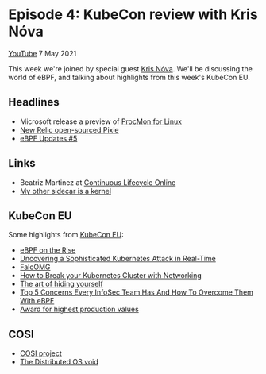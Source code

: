 # Episode 4: KubeCon review with Kris Nóva

[YouTube](https://youtu.be/d2I2kLd7AwU) 7 May 2021

This week we're joined by special guest [Kris Nóva](https://twitter.com/krisnova). We'll be discussing the world of eBPF, and talking about highlights from this week's KubeCon EU. 

## Headlines

* Microsoft release a preview of [ProcMon for Linux](https://github.com/Sysinternals/ProcMon-for-Linux) 
* [New Relic open-sourced Pixie](https://www.zdnet.com/article/new-relic-open-sources-pixie-its-kubernetes-native-in-cluster-observability-platform/)
* [eBPF Updates #5](https://ebpf.io/blog/ebpf-updates-2021-05)

## Links

* Beatriz Martinez at [Continuous Lifecycle Online](https://www.continuouslifecycle.london/sessions/where-do-we-go-from-here-a-look-at-whats-next-in-the-container-space/)
* [My other sidecar is a kernel](https://twitter.com/dotpem/status/1390466531801255937?s=20)

## KubeCon EU 

Some highlights from [KubeCon EU](https://events.linuxfoundation.org/kubecon-cloudnativecon-europe):
  * [eBPF on the Rise](https://sched.co/iE5N)
  * [Uncovering a Sophisticated Kubernetes Attack in Real-Time](https://sched.co/iE2u)
  * [FalcOMG](https://sched.co/iE69)
  * [How to Break your Kubernetes Cluster with Networking](https://sched.co/iE5i)
  * [The art of hiding yourself](https://sched.co/iE4t)
  * [Top 5 Concerns Every InfoSec Team Has And How To Overcome Them With eBPF](https://sched.co/iRmk) 
  * [Award for highest production values](https://sched.co/iE3I)

## COSI

* [COSI project](https://github.com/cosi-project/community)
* [The Distributed OS void](https://nivenly.com/lib/2021-04-02-operating-system-interface/)